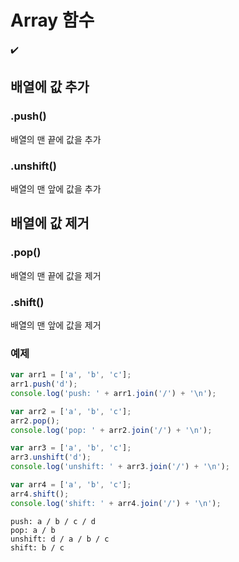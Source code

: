 # Array 함수
✔️  

## 배열에 값 추가

### .push()
배열의 맨 끝에 값을 추가

### .unshift()
배열의 맨 앞에 값을 추가

## 배열에 값 제거

### .pop()
배열의 맨 끝에 값을 제거

### .shift()
배열의 맨 앞에 값을 제거

### 예제
```js
var arr1 = ['a', 'b', 'c'];
arr1.push('d');
console.log('push: ' + arr1.join('/') + '\n');

var arr2 = ['a', 'b', 'c'];
arr2.pop();
console.log('pop: ' + arr2.join('/') + '\n');

var arr3 = ['a', 'b', 'c'];
arr3.unshift('d');
console.log('unshift: ' + arr3.join('/') + '\n');

var arr4 = ['a', 'b', 'c'];
arr4.shift();
console.log('shift: ' + arr4.join('/') + '\n');
```

```text
push: a / b / c / d
pop: a / b
unshift: d / a / b / c
shift: b / c
```
